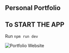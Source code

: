 ## Personal Portfolio

## To START THE APP 

Run `npm run dev`


![Portfolio Website](https://i.ibb.co/WgPMpts/image.png)
